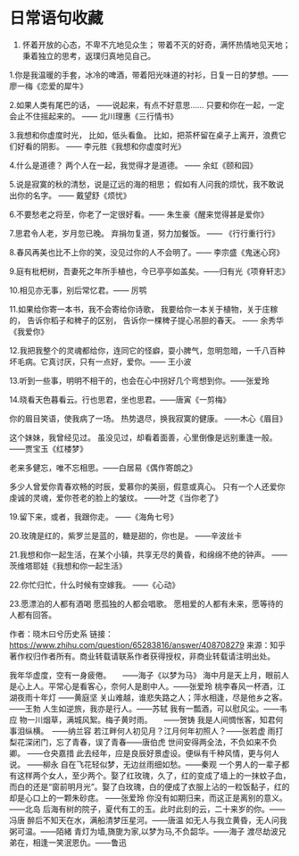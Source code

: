 # 日常语句收藏
1. 怀着开放的心态，不卑不亢地见众生；
   带着不灭的好奇，满怀热情地见天地；
   秉着独立的思考，返璞归真地见自己。

1.你是我温暖的手套，冰冷的啤酒，带着阳光味道的衬衫，日复一日的梦想。—— 廖一梅《恋爱的犀牛》

2.如果人类有尾巴的话，
——说起来，有点不好意思……
只要和你在一起，一定会止不住摇起来的。
—— 北川理惠《三行情书》

3.我想和你虚度时光，
比如，低头看鱼。
比如，把茶杯留在桌子上离开，浪费它们好看的阴影。
—— 李元胜《我想和你虚度时光》

4.什么是道德？
两个人在一起，我觉得才是道德。
—— 余虹《颐和园》

5.说是寂寞的秋的清愁，说是辽远的海的相思；
假如有人问我的烦忧，我不敢说出你的名字。
—— 戴望舒《烦忧》

6.不要愁老之将至，你老了一定很好看。—— 朱生豪《醒来觉得甚是爱你》

7.思君令人老，岁月忽已晚。
弃捐勿复道，努力加餐饭。
—— 《行行重行行》

8.春风再美也比不上你的笑，没见过你的人不会明了。—— 李宗盛《鬼迷心窍》

9.庭有枇杷树，吾妻死之年所手植也，今已亭亭如盖矣。——归有光《项脊轩志》

10.相见亦无事，别后常忆君。—— 厉鹗

11.如果给你寄一本书，我不会寄给你诗歌，
我要给你一本关于植物，关于庄稼的，
告诉你稻子和稗子的区别，
告诉你一棵稗子提心吊胆的春天。
—— 余秀华《我爱你》

12.我把我整个的灵魂都给你，连同它的怪癖，耍小脾气，忽明忽暗，一千八百种坏毛病。它真讨厌，只有一点好，爱你。—— 王小波

13.听到一些事，明明不相干的，也会在心中拐好几个弯想到你。——张爱玲

14.晓看天色暮看云。行也思君，坐也思君。——唐寅《一剪梅》

你的眉目笑语，使我病了一场。
热势退尽，换我寂寞的健康。
——木心《眉目》

这个妹妹，我曾经见过。
虽没见过，却看着面善，心里倒像是远别重逢一般。
——贾宝玉《红楼梦》

老来多健忘，唯不忘相思。——白居易《偶作寄朗之》

多少人曾爱你青春欢畅的时辰，爱慕你的美丽，假意或真心。
只有一个人还爱你虔诚的灵魂，爱你苍老的脸上的皱纹。
——叶芝《当你老了》

19.留下来，或者，我跟你走。
——《海角七号》

20.玫瑰是红的，紫罗兰是蓝的，糖是甜的，你也是。
——辛波丝卡

21.我想和你一起生活，在某个小镇，共享无尽的黄昏，和绵绵不绝的钟声。 ——茨维塔耶娃《我想和你一起生活》

22.你忙归忙，什么时候有空嫁我。 ——《心动》

23.愿漂泊的人都有酒喝 愿孤独的人都会唱歌。
愿相爱的人都有未来，愿等待的人都有回答。

作者：晓木曰兮历史系
链接：https://www.zhihu.com/question/65283816/answer/408708279
来源：知乎
著作权归作者所有。商业转载请联系作者获得授权，非商业转载请注明出处。

我年华虚度，空有一身疲倦。　　——海子《以梦为马》
海中月是天上月，眼前人是心上人。平常心是看客心，奈何人是剧中人。——张爱玲
桃李春风一杯酒，江湖夜雨十年灯 ——黄庭坚
关山难越，谁悲失路之人；萍水相逢，尽是他乡之客。——王勃
人生如逆旅，我亦是行人。——苏轼
我有一瓢酒，可以慰风尘。——韦应
物一川烟草，满城风絮。梅子黄时雨。　　——贺铸
我是人间惆怅客，知君何事泪纵横。　——纳兰容
若江畔何人初见月？江月何年初照人？——张若虚
雨打梨花深闭门，忘了青春，误了青春——唐伯虎
世间安得两全法，不负如来不负卿。 ——仓央嘉措
此去经年，应是良辰好景虚设。便纵有千种风情，更与何人说。 ——柳永
自在飞花轻似梦，无边丝雨细如愁。——秦观
一个男人的一辈子都有这样两个女人，至少两个。娶了红玫瑰，久了，红的变成了墙上的一抹蚊子血，而白的还是“窗前明月光”。娶了白玫瑰，白的便成了衣服上沾的一粒饭黏子，红的却是心口上的一颗朱砂痣。 ——张爱玲
你没有如期归来，而这正是离别的意义。 ——北岛
后海有树的院子，夏代有工的玉。此时此刻的云，二十来岁的你。——冯唐
醉后不知天在水，满船清梦压星河。——唐温
如无人与我立黄昏，无人问我粥可温。——陌緒
青灯为墙,旖旎为家,以梦为马,不负韶华。——海子
渡尽劫波兄弟在，相逢一笑泯恩仇。——鲁迅



